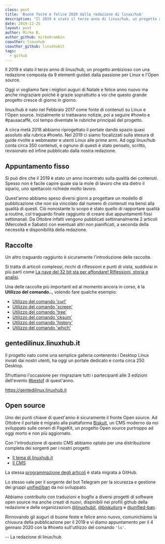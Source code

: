 ```yaml
---
class: post
title: 'Buone feste e felice 2020 dalla redazione di linux/hub'
description: "Il 2019 è stato il terzo anno di linux/hub, un progetto ambizioso con una redazione composta da 9 elementi guidati dalla passio.."
date: 2019-12-25
layout: post
author: Mirko B.
author_github: mirkobrombin
coauthor: linuxhub
coauthor_github: linuxhubit
tags:
  - github
---
```

Il 2019 è stato il terzo anno di linux/hub, un progetto ambizioso con una redazione composta da 9 elementi guidati dalla passione per Linux e l'Open source. 

Oggi vi vogliamo fare i migliori auguri di Natale e felice anno nuovo ma anche ringraziare poichè è grazie soprattutto a voi che questo grande progetto cresce di giorno in giorno.

linux/hub è nato nel Febbraio 2017 come fonte di contenuti su Linux e l'Open source. Inizialmente si trattavano notizie, poi a seguire #howto e #pausacaffè, col tempo diventate le rubriche principali del progetto. 

A circa metà 2018 abbiamo riprogettato il portale dando spazio quasi assoluto alla rubrica #howto. Nel 2019 ci siamo focalizzati sulla stesura di guide rivolte a webmaster e utenti Linux alle prime armi. Ad oggi linux/hub conta circa 350 contenuti, e ognuno di questi è stato pensato, scritto, revisionato ed infine pubblicato dalla nostra redazione.

## Appuntamento fisso
Si può dire che il 2019 è stato un anno incentrato sulla qualità dei contenuti. Spesso non è facile capire quale sia la mole di lavoro che sta dietro il sipario, uno spettacolo richiede molto lavoro.

Quest'anno abbiamo speso diversi giorni a progettare un modello di pubblicazione che non sia vincolato dal numero di contenuti ma bensì alla qualità di questi. Ciò nonostante lo scopo è stato quello di rapportare qualità a routine, col traguardo finale raggiunto di creare due appuntamenti fissi settimanali. Da Ottobre infatti vengono pubblicati settimanalmente 2 articoli (Mercoledì e Sabato) con eventuali altri non pianificati, a seconda della necessità e disponibilità della redazione.

## Raccolte
Un altro traguardo raggiunto è sicuramente l'introduzione delle raccolte.

Si tratta di articoli complessi, ricchi di riflessioni e punti di vista, suddivisi in più parti come <a href="https://linuxhub.it/articles/%E2%98%95-pausacaff%C3%A9-%E2%80%93-la-nave-del-32-bit-sta-per-affondare-riflessioni,-storia-e-analisi-parte-1">La nave del 32 bit sta per affondare! Riflessioni, storia e analisi</a>.

Una delle raccolte più importanti ed al momento ancora in corso, è la **Utilizzo del comando..**, volendo fare qualche esempio:
* <a href="https://linuxhub.it/articles/howto-%E2%80%93-utilizzo-del-comando-curl">Utilizzo del comando 'curl'</a>
* <a href="https://linuxhub.it/articles/howto-utilizzo-del-comando-screen">Utilizzo del comando 'screen'</a>
* <a href="https://linuxhub.it/articles/howto-%E2%80%93-utilizzo-del-comando-tree">Utilizzo del comando 'tree'</a>
* <a href="https://linuxhub.it/articles/howto-%E2%80%93-utilizzo-del-comando-cksum">Utilizzo del comando 'cksum'</a>
* <a href="https://linuxhub.it/articles/howto-%E2%80%93-utilizzo-del-comando-history">Utilizzo del comando 'history'</a>
* <a href="https://linuxhub.it/articles/howto-%E2%80%93-utilizzo-del-comando-which">Utilizzo del comando 'which'</a>

## gentedilinux.linuxhub.it
Il progetto nato come una semplice galleria contenente i Desktop Linux inviati dai nostri utenti, ha oggi un portale dedicato e conta circa 250 Desktop.

Sfruttiamo l'occasione per ringraziare tutti i partecipanti alle 3 edizioni dell'evento <a href="https://gentedilinux.linuxhub.it/bestof">#bestof</a> di quest'anno.

<a href="https://gentedilinux.linuxhub.it">https://gentedilinux.linuxhub.it</a>

## Open source
Uno dei punti chiave di quest'anno è sicuramente il fronte Open source. Ad Ottobre il portale è migrato alla piattaforma <a href="https://biskuit.org">Biskuit</a>, un CMS moderno da noi sviluppato sulle ceneri di PageKit, un progetto Open source purtroppo ad oggi morto e non più aggiornato.

Con l'introduzione di questo CMS abbiamo optato per una distribuzione completa dei sorgenti per i nostri progetti:
* <a href="https://github.com/linuxhubit/linuxhubit-theme">Il tema di linuxhub.it</a>
* <a href="https://github.com/biskuitorg/biskuit">Il CMS</a>

La stessa <a href="https://github.com/orgs/linuxhubit/projects/1">programmazione degli articoli</a> è stata migrata a GitHub.

Lo stesso vale per il sorgente del bot Telegram per la sicurezza e gestione dei gruppi <a href="https://github.com/unified-ban">unified/ban</a> da noi sviluppato.

Abbiamo contribuito con traduzioni e bugfix a diversi progetti di software open source ma anche creati di nuovi, dispinibili nei profili github della redazione e delle organizzazioni <a href="https://github.com/linuxhubit/">@linuxhubit</a>, <a href="https://github.com/biskuitorg/">@biskuitorg</a> e <a href="https://github.com/unified-ban/">@unified-ban</a>.


Rinnovando gli auguri di buone feste e felice anno nuovo, comunichiamo la chiusura della pubblicazione per il 2019 e vi diamo appuntamento per il 4 gennaio 2020 con la #howto sull'utilizzo del comando ```'ls'```.

-- La redazione di linux/hub